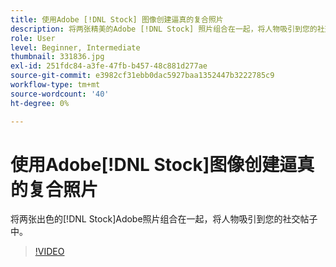 ```yaml
---
title: 使用Adobe [!DNL Stock] 图像创建逼真的复合照片
description: 将两张精美的Adobe [!DNL Stock] 照片组合在一起，将人物吸引到您的社交帖子中
role: User
level: Beginner, Intermediate
thumbnail: 331836.jpg
exl-id: 251fdc84-a3fe-47fb-b457-48c881d277ae
source-git-commit: e3982cf31ebb0dac5927baa1352447b3222785c9
workflow-type: tm+mt
source-wordcount: '40'
ht-degree: 0%

---
```


# 使用Adobe[!DNL Stock]图像创建逼真的复合照片

将两张出色的[!DNL Stock]Adobe照片组合在一起，将人物吸引到您的社交帖子中。

>[!VIDEO](https://video.tv.adobe.com/v/331836?hidetitle=true)
